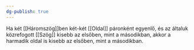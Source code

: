 ```yaml
---
dg-publish: true
---
```

Ha két [[Háromszög]]ben két-két [[Oldal]] páronként egyenlő, és az általuk közrefogott [[Szög]] kisebb az elsőben, mint a másodikban, akkor a harmadik oldal is kisebb az elsőben, mint a másodikban.